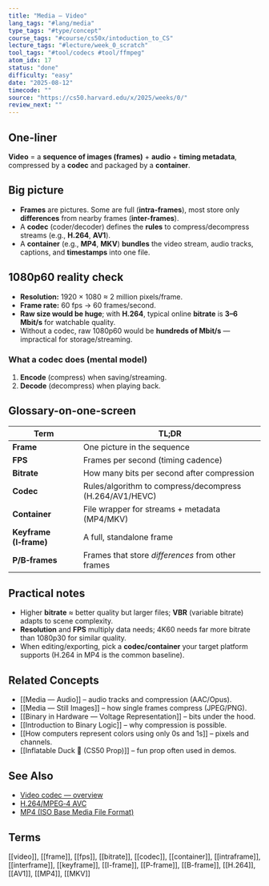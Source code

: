 ```yaml
---
title: "Media — Video"  
lang_tags: "#lang/media"
type_tags: "#type/concept"
course_tags: "#course/cs50x/intoduction_to_CS"
lecture_tags: "#lecture/week_0_scratch"
tool_tags: "#tool/codecs #tool/ffmpeg"
atom_idx: 17
status: "done"
difficulty: "easy"
date: "2025-08-12"
timecode: ""
source: "https://cs50.harvard.edu/x/2025/weeks/0/"
review_next: ""
---
```


## **One-liner**

**Video** = a **sequence of images (frames)** + **audio** + **timing metadata**, compressed by a **codec** and packaged by a **container**.

## Big picture

- **Frames** are pictures. Some are full (**intra-frames**), most store only **differences** from nearby frames (**inter-frames**).  
- A **codec** (coder/decoder) defines the **rules** to compress/decompress streams (e.g., **H.264**, **AV1**).  
- A **container** (e.g., **MP4**, **MKV**) **bundles** the video stream, audio tracks, captions, and **timestamps** into one file.

## 1080p60 reality check

- **Resolution:** 1920 × 1080 ≈ 2 million pixels/frame.  
- **Frame rate:** 60 fps → 60 frames/second.  
- **Raw size would be huge**; with **H.264**, typical online **bitrate** is **3–6 Mbit/s** for watchable quality.  
- Without a codec, raw 1080p60 would be **hundreds of Mbit/s** — impractical for storage/streaming.

### What a codec does (mental model)

1) **Encode** (compress) when saving/streaming.  
2) **Decode** (decompress) when playing back.

## Glossary-on-one-screen

| Term | TL;DR |
|-----|------|
| **Frame** | One picture in the sequence |
| **FPS** | Frames per second (timing cadence) |
| **Bitrate** | How many bits per second after compression |
| **Codec** | Rules/algorithm to compress/decompress (H.264/AV1/HEVC) |
| **Container** | File wrapper for streams + metadata (MP4/MKV) |
| **Keyframe (I‑frame)** | A full, standalone frame |
| **P/B‑frames** | Frames that store *differences* from other frames |

## Practical notes

- Higher **bitrate** ≈ better quality but larger files; **VBR** (variable bitrate) adapts to scene complexity.  
- **Resolution** and **FPS** multiply data needs; 4K60 needs far more bitrate than 1080p30 for similar quality.  
- When editing/exporting, pick a **codec/container** your target platform supports (H.264 in MP4 is the common baseline).

## Related Concepts

- [[Media — Audio]] – audio tracks and compression (AAC/Opus).  
- [[Media — Still Images]] – how single frames compress (JPEG/PNG).  
- [[Binary in Hardware — Voltage Representation]] – bits under the hood.  
- [[Introduction to Binary Logic]] – why compression is possible.  
- [[How computers represent colors using only 0s and 1s]] – pixels and channels.  
- [[Inflatable Duck 🦆 (CS50 Prop)]] – fun prop often used in demos.

## See Also

- [Video codec — overview](https://en.wikipedia.org/wiki/Video_codec)  
- [H.264/MPEG‑4 AVC](https://en.wikipedia.org/wiki/H.264/MPEG-4_AVC)  
- [MP4 (ISO Base Media File Format)](https://en.wikipedia.org/wiki/MP4_file_format)

## Terms

[[video]], [[frame]], [[fps]], [[bitrate]], [[codec]], [[container]], [[intraframe]], [[interframe]], [[keyframe]], [[I-frame]], [[P-frame]], [[B-frame]], [[H.264]], [[AV1]], [[MP4]], [[MKV]]
